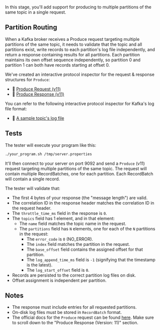 In this stage, you'll add support for producing to multiple partitions of the same topic in a single request.

## Partition Routing

When a Kafka broker receives a Produce request targeting multiple partitions of the same topic, it needs to validate that the topic and all partitions exist, write records to each partition's log file independently, and return a response containing results for all partitions. Each partition maintains its own offset sequence independently, so partition 0 and partition 1 can both have records starting at offset 0.

We've created an interactive protocol inspector for the request & response structures for `Produce`:

- 🔎 [Produce Request (v11)](https://binspec.org/kafka-produce-request-v11)
- 🔎 [Produce Response (v11)](https://binspec.org/kafka-produce-response-v11)

You can refer to the following interactive protocol inspector for Kafka's log file format:
- 🔎 [A sample topic's log file](https://binspec.org/kafka-topic-log)

## Tests

The tester will execute your program like this:

```bash
./your_program.sh /tmp/server.properties
```

It'll then connect to your server on port 9092 and send a `Produce` (v11) request targeting multiple partitions of the same topic. The request will contain multiple RecordBatches, one for each partition. Each RecordBatch will contain a single record.

The tester will validate that:

- The first 4 bytes of your response (the "message length") are valid.
- The correlation ID in the response header matches the correlation ID in the request header.
- The `throttle_time_ms` field in the response is `0`.
- The `topics` field has 1 element, and in that element:
  - The `name` field matches the topic name in the request.
  - The `partitions` field has `N` elements, one for each of the `N` partitions in the request:
    - The `error_code` is `0` (NO_ERROR).
    - The `index` field matches the partition in the request.
    - The `base_offset` field contains the assigned offset for that partition.
    - The `log_append_time_ms` field is `-1` (signifying that the timestamp is the latest).
    - The `log_start_offset` field is `0`.
- Records are persisted to the correct partition log files on disk.
- Offset assignment is independent per partition.

## Notes

- The response must include entries for all requested partitions.
- On-disk log files must be stored in `RecordBatch` format.
- The official docs for the `Produce` request can be found [here](https://kafka.apache.org/protocol.html#The_Messages_Produce). Make sure to scroll down to the "Produce Response (Version: 11)" section.
